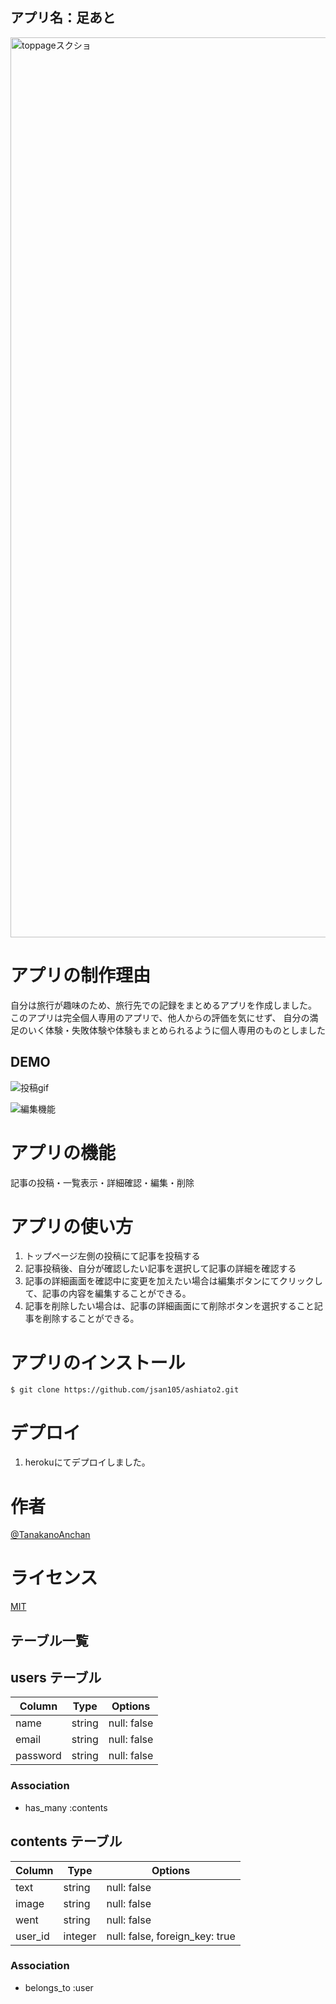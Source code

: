 ## アプリ名：足あと

<img width="1440" alt="toppageスクショ" src="https://user-images.githubusercontent.com/57351081/72677306-3be16780-3ade-11ea-9534-75e6f0cd755d.png">

<!-- ![toppageスクショ]("https://user-images.githubusercontent.com/57351081/72677306-3be16780-3ade-11ea-9534-75e6f0cd755d.png") -->

# アプリの制作理由
自分は旅行が趣味のため、旅行先での記録をまとめるアプリを作成しました。
このアプリは完全個人専用のアプリで、他人からの評価を気にせず、
自分の満足のいく体験・失敗体験や体験もまとめられるように個人専用のものとしました

## DEMO

![投稿gif](https://user-images.githubusercontent.com/57351081/72677497-6af8d880-3ae0-11ea-9572-728353977195.gif)

![編集機能](https://user-images.githubusercontent.com/57351081/72677747-320e3300-3ae3-11ea-95e7-9b25e8f5919d.gif)
# アプリの機能
 
 記事の投稿・一覧表示・詳細確認・編集・削除


# アプリの使い方
 
1. トップページ左側の投稿にて記事を投稿する
2. 記事投稿後、自分が確認したい記事を選択して記事の詳細を確認する
3. 記事の詳細画面を確認中に変更を加えたい場合は編集ボタンにてクリックして、記事の内容を編集することができる。
4. 記事を削除したい場合は、記事の詳細画面にて削除ボタンを選択すること記事を削除することができる。


# アプリのインストール
 
```
$ git clone https://github.com/jsan105/ashiato2.git
```
# デプロイ
 
1. herokuにてデプロイしました。


# 作者
[@TanakanoAnchan](https://twitter.com/TanakanoAnchan)

 
# ライセンス
 
[MIT](http://TomoakiTANAKA.mit-license.org)</blockquote>









## テーブル一覧

## users テーブル

| Column   | Type   | Options     |
| -------- | ------ | ----------- |
| name     | string | null: false |
| email    | string | null: false |
| password | string | null: false |

### Association

- has_many :contents

## contents テーブル

| Column  | Type    | Options                        |
| ------- | ------- | ------------------------------ |
| text    | string  | null: false                    |
| image   | string  | null: false                    |
| went    | string  | null: false                    |
| user_id | integer | null: false, foreign_key: true |

### Association

- belongs_to :user
